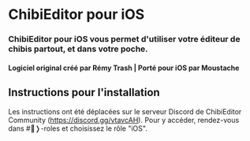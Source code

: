 # ChibiEditor pour iOS

### ChibiEditor pour iOS vous permet d'utiliser votre éditeur de chibis partout, et dans votre poche.

#### Logiciel original créé par Rémy Trash | Porté pour iOS par Moustache

## Instructions pour l'installation

Les instructions ont été déplacées sur le serveur Discord de ChibiEditor Community (https://discord.gg/vtavcAH). Pour y accéder, rendez-vous dans #👥❭-roles et choisissez le rôle "iOS".

